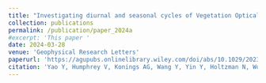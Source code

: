 ```yaml
---
title: "Investigating diurnal and seasonal cycles of Vegetation Optical Depth retrieved from GNSS signals in a broadleaf forest"
collection: publications
permalink: /publication/paper_2024a
#excerpt: 'This paper '
date: 2024-03-28
venue: 'Geophysical Research Letters'
paperurl: 'https://agupubs.onlinelibrary.wiley.com/doi/abs/10.1029/2023GL107121'
citation: 'Yao Y, Humphrey V, Konings AG, Wang Y, Yin Y, Holtzman N, Wood JD, Bar‐On Y, Frankenberg C (2024). Investigating diurnal and seasonal cycles of Vegetation Optical Depth retrieved from GNSS signals in a broadleaf forest. Geophysical Research Letters.'
---
```

